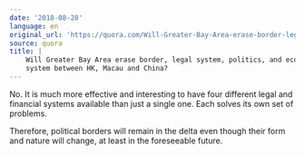 ```yaml
---
date: '2018-08-28'
language: en
original_url: 'https://quora.com/Will-Greater-Bay-Area-erase-border-legal-system-politics-and-economic-system-between-HK-Macau-and-China/answer/Clément-Renaud'
source: quora
title: |
    Will Greater Bay Area erase border, legal system, politics, and economic
    system between HK, Macau and China?
---
```


No. It is much more effective and interesting to have four different
legal and financial systems available than just a single one. Each
solves its own set of problems.

Therefore, political borders will remain in the delta even though their
form and nature will change, at least in the foreseeable future.
